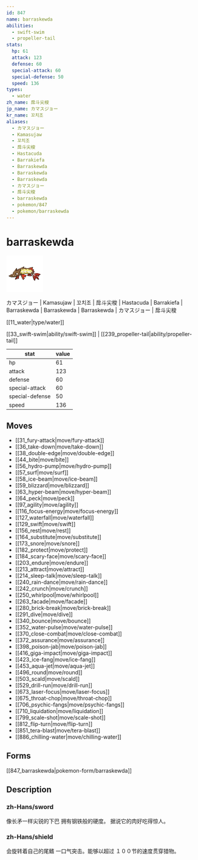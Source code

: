 ```yaml
---
id: 847
name: barraskewda
abilities:
  - swift-swim
  - propeller-tail
stats:
  hp: 61
  attack: 123
  defense: 60
  special-attack: 60
  special-defense: 50
  speed: 136
types:
  - water
zh_name: 戽斗尖梭
jp_name: カマスジョー
kr_name: 꼬치조
aliases:
  - カマスジョー
  - Kamasujaw
  - 꼬치조
  - 戽斗尖梭
  - Hastacuda
  - Barrakiefa
  - Barraskewda
  - Barraskewda
  - Barraskewda
  - カマスジョー
  - 戽斗尖梭
  - barraskewda
  - pokemon/847
  - pokemon/barraskewda
---
```

# barraskewda

![](https://raw.githubusercontent.com/PokeAPI/sprites/master/sprites/pokemon/847.png)

カマスジョー | Kamasujaw | 꼬치조 | 戽斗尖梭 | Hastacuda | Barrakiefa | Barraskewda | Barraskewda | Barraskewda | カマスジョー | 戽斗尖梭

[[11_water|type/water]]

[[33_swift-swim|ability/swift-swim]] | [[239_propeller-tail|ability/propeller-tail]]

|stat|value|
|---|---|
|hp|61|
|attack|123|
|defense|60|
|special-attack|60|
|special-defense|50|
|speed|136|


## Moves

- [[31_fury-attack|move/fury-attack]]
- [[36_take-down|move/take-down]]
- [[38_double-edge|move/double-edge]]
- [[44_bite|move/bite]]
- [[56_hydro-pump|move/hydro-pump]]
- [[57_surf|move/surf]]
- [[58_ice-beam|move/ice-beam]]
- [[59_blizzard|move/blizzard]]
- [[63_hyper-beam|move/hyper-beam]]
- [[64_peck|move/peck]]
- [[97_agility|move/agility]]
- [[116_focus-energy|move/focus-energy]]
- [[127_waterfall|move/waterfall]]
- [[129_swift|move/swift]]
- [[156_rest|move/rest]]
- [[164_substitute|move/substitute]]
- [[173_snore|move/snore]]
- [[182_protect|move/protect]]
- [[184_scary-face|move/scary-face]]
- [[203_endure|move/endure]]
- [[213_attract|move/attract]]
- [[214_sleep-talk|move/sleep-talk]]
- [[240_rain-dance|move/rain-dance]]
- [[242_crunch|move/crunch]]
- [[250_whirlpool|move/whirlpool]]
- [[263_facade|move/facade]]
- [[280_brick-break|move/brick-break]]
- [[291_dive|move/dive]]
- [[340_bounce|move/bounce]]
- [[352_water-pulse|move/water-pulse]]
- [[370_close-combat|move/close-combat]]
- [[372_assurance|move/assurance]]
- [[398_poison-jab|move/poison-jab]]
- [[416_giga-impact|move/giga-impact]]
- [[423_ice-fang|move/ice-fang]]
- [[453_aqua-jet|move/aqua-jet]]
- [[496_round|move/round]]
- [[503_scald|move/scald]]
- [[529_drill-run|move/drill-run]]
- [[673_laser-focus|move/laser-focus]]
- [[675_throat-chop|move/throat-chop]]
- [[706_psychic-fangs|move/psychic-fangs]]
- [[710_liquidation|move/liquidation]]
- [[799_scale-shot|move/scale-shot]]
- [[812_flip-turn|move/flip-turn]]
- [[851_tera-blast|move/tera-blast]]
- [[886_chilling-water|move/chilling-water]]

## Forms



[[847_barraskewda|pokemon-form/barraskewda]]

## Description

### zh-Hans/sword

像长矛一样尖锐的下巴
拥有钢铁般的硬度。
据说它的肉好吃得惊人。

### zh-Hans/shield

会旋转着自己的尾鳍
一口气突击。能够以超过
１００节的速度贯穿猎物。

